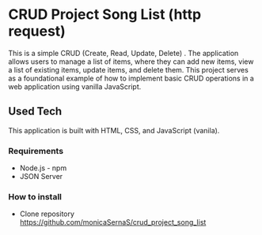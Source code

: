 # CRUD Project Song List (http request)
This is a simple CRUD (Create, Read, Update, Delete) . The application allows users to manage a list of items, where they can add new items, view a list of existing items, update items, and delete them. This project serves as a foundational example of how to implement basic CRUD operations in a web application using vanilla JavaScript.
## Used Tech
This application is built with HTML, CSS, and JavaScript (vanila).
### Requirements
- Node.js - npm
- JSON Server
### How to install
- Clone repository
https://github.com/monicaSernaS/crud_project_song_list


